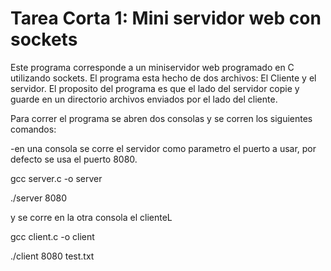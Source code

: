 # Tarea Corta 1: Mini servidor web con sockets

Este programa corresponde a un miniservidor web programado en C utilizando sockets. El programa esta hecho de dos archivos: El Cliente y el servidor. El proposito del programa es que el lado del servidor copie y guarde en un directorio archivos enviados por el lado del cliente. 

Para correr el programa se abren dos consolas y se corren los siguientes comandos:

-en una consola se corre el servidor como parametro el puerto a usar, por defecto se usa el puerto 8080.

gcc server.c -o server 

./server 8080

y se corre en la otra consola el clienteL

gcc client.c -o client

./client 8080 test.txt

